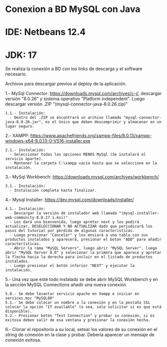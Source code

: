 # Conexion a BD MySQL con Java
# IDE: Netbeans 12.4
# JDK: 17
Se realiza la conexión a BD con los links de descarga y el software necesario.

Archivos para descargar previos al deploy de la aplicación.

1.- MySql Connector: https://downloads.mysql.com/archives/c-j/, descargar versión "8.0.26" y sistema operativo "Platform independent". Luego descargar versión .ZIP "(mysql-connector-java-8.0.26.zip)"
  
    1.1.- Instalación:
      - Dentro del .ZIP se encontrará un archivo llamado "mysql-connector-java-8.0.26.jar", es el único que deben descomprimir y almacenar en un lugar seguro.
  
2.- XAMPP: https://www.apachefriends.org/xampp-files/8.0.13/xampp-windows-x64-8.0.13-0-VS16-installer.exe
  
    2.1.- Instalación: 
      - Seleccionar todas las opciones MENOS MySql (Se instalará el servicio aparte).
      - Mantener la carpeta C:\xampp vacía hasta que se seleccione en la instalación.

3.- MySql Workbench: https://downloads.mysql.com/archives/workbench/  
    
    3.1.- Instalación:
      - Instalación completa hasta finalizar.

4.- Mysql Installer: https://dev.mysql.com/downloads/installer/

    4.1.- Instalación:
      - Descargar la versión de instalador web llamada "(mysql-installer-web-community-8.0.27.1.msi)"
      - Les dará una bienvenida, luego apretar next y les pedirá actualizar, DESELECCIONAR Y NO ACTUALIZAR dado que perjudicará los pasos del tutorial por pérdida de algunas características.
      - Luego presionar "Cancelar" y los enviará a una tabla con sus productos instalados y aparecerá, presionar el botón "ADD" para añadir características.
      - Abrir la rama "MySQL Servers", luego abrir "MySQL Server", luego abrir "MySQL Server 8.0" y selecionar la primera que aparece y apretar la flecha hacia la derecha para incluir en el listado de productos instalados.
      - Luego presionar el botón inferior "NEXT" y ejecutar la instalación.
      
5.- Una vez que esté todo instalado se debe abrir MySQL Workbench y en la sección MySQL Connections añadir una nueva conexión
  
    5.0.- Se debe levantar servicio apache en Xampp e iniciar en services.msc "MySQL80"
    5.1.- Se debe colocar un nombre a la conexión y en la pestaña SSL colocar la opción "If available" (o sea, solo solicitar si es que está disponible).
    5.2.- Presionar botón "Test Connection" y probar su conexión, si es exitosa deben salir de esa ventana y presionar la conexión hecha.
    
    
6.- Clonar el repositorio a su local, setear los valores de su conexión en el string de conexión en la clase y probar. Debería aparecer un mensaje de conexión exitosa.
